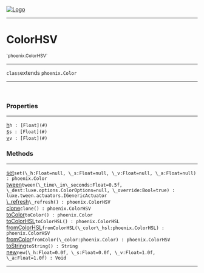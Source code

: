 
[![Logo](../../images/logo.png)](../../api/index.html)

---



<h1>ColorHSV</h1>
<small>`phoenix.ColorHSV`</small>



---

`class`extends <code><span>phoenix.Color</span></code>

---

&nbsp;
&nbsp;





<h3>Properties</h3> <hr/><span class="member apipage">
                <a name="h"><a class="lift" href="#h">h</a></a><code class="signature apipage">h : [Float](#)</code><br/></span>
            <span class="small_desc_flat"></span><span class="member apipage">
                <a name="s"><a class="lift" href="#s">s</a></a><code class="signature apipage">s : [Float](#)</code><br/></span>
            <span class="small_desc_flat"></span><span class="member apipage">
                <a name="v"><a class="lift" href="#v">v</a></a><code class="signature apipage">v : [Float](#)</code><br/></span>
            <span class="small_desc_flat"></span>



<h3>Methods</h3> <hr/><span class="method apipage">
            <a name="set"><a class="lift" href="#set">set</a></a><code class="signature apipage">set(\_h:Float<span>=null</span>, \_s:Float<span>=null</span>, \_v:Float<span>=null</span>, \_a:Float<span>=null</span>) : phoenix.Color</code><br/><span class="small_desc_flat"></span>
        </span>
    <span class="method apipage">
            <a name="tween"><a class="lift" href="#tween">tween</a></a><code class="signature apipage">tween(\_time\_in\_seconds:Float<span>=0.5f</span>, \_dest:luxe.options.ColorOptions<span>=null</span>, \_override:Bool<span>=true</span>) : luxe.tween.actuators.IGenericActuator</code><br/><span class="small_desc_flat"></span>
        </span>
    <span class="method apipage">
            <a name="_refresh"><a class="lift" href="#_refresh">\_refresh</a></a><code class="signature apipage">\_refresh() : phoenix.ColorHSV</code><br/><span class="small_desc_flat"></span>
        </span>
    <span class="method apipage">
            <a name="clone"><a class="lift" href="#clone">clone</a></a><code class="signature apipage">clone() : phoenix.ColorHSV</code><br/><span class="small_desc_flat"></span>
        </span>
    <span class="method apipage">
            <a name="toColor"><a class="lift" href="#toColor">toColor</a></a><code class="signature apipage">toColor() : phoenix.Color</code><br/><span class="small_desc_flat"></span>
        </span>
    <span class="method apipage">
            <a name="toColorHSL"><a class="lift" href="#toColorHSL">toColorHSL</a></a><code class="signature apipage">toColorHSL() : phoenix.ColorHSL</code><br/><span class="small_desc_flat"></span>
        </span>
    <span class="method apipage">
            <a name="fromColorHSL"><a class="lift" href="#fromColorHSL">fromColorHSL</a></a><code class="signature apipage">fromColorHSL(\_color\_hsl:phoenix.ColorHSL<span></span>) : phoenix.ColorHSV</code><br/><span class="small_desc_flat"></span>
        </span>
    <span class="method apipage">
            <a name="fromColor"><a class="lift" href="#fromColor">fromColor</a></a><code class="signature apipage">fromColor(\_color:phoenix.Color<span></span>) : phoenix.ColorHSV</code><br/><span class="small_desc_flat"></span>
        </span>
    <span class="method apipage">
            <a name="toString"><a class="lift" href="#toString">toString</a></a><code class="signature apipage">toString() : String</code><br/><span class="small_desc_flat"></span>
        </span>
    <span class="method apipage">
            <a name="new"><a class="lift" href="#new">new</a></a><code class="signature apipage">new(\_h:Float<span>=0.0f</span>, \_s:Float<span>=0.0f</span>, \_v:Float<span>=1.0f</span>, \_a:Float<span>=1.0f</span>) : Void</code><br/><span class="small_desc_flat"></span>
        </span>
    





---

&nbsp;
&nbsp;
&nbsp;
&nbsp;
